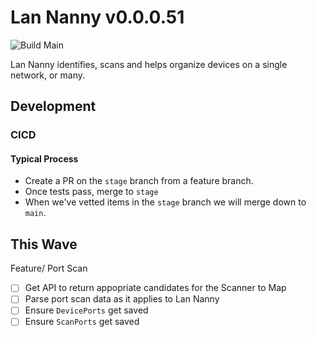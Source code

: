 # Lan Nanny v0.0.0.51

![Build Main](https://github.com/politeauthority/lan-nanny2/actions/workflows/push-main.yaml/badge.svg)

Lan Nanny identifies, scans and helps organize devices on a single network, or many.
## Development
### CICD
#### Typical Process
 - Create a PR on the `stage` branch from a feature branch.
 - Once tests pass, merge to `stage`
 - When we've vetted items in the `stage` branch we will merge down to `main`.


## This Wave
Feature/ Port Scan
- [ ] Get API to return appopriate candidates for the Scanner to Map
- [ ] Parse port scan data as it applies to Lan Nanny
- [ ] Ensure `DevicePorts` get saved
- [ ] Ensure `ScanPorts` get saved